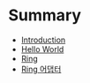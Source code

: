 # Summary

* [Introduction](README.md)
* [Hello World](1_hello_world.md)
* [Ring](2_ring.md)
* [Ring 어댑터](ring_adapter.md)

